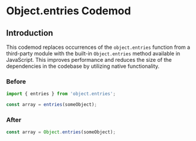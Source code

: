 # Object.entries Codemod

## Introduction

This codemod replaces occurrences of the `object.entries` function from a third-party module with the built-in `Object.entries` method available in JavaScript. This improves performance and reduces the size of the dependencies in the codebase by utilizing native functionality.

### Before

```javascript
import { entries } from 'object.entries';

const array = entries(someObject);
```

### After

```javascript
const array = Object.entries(someObject);
```